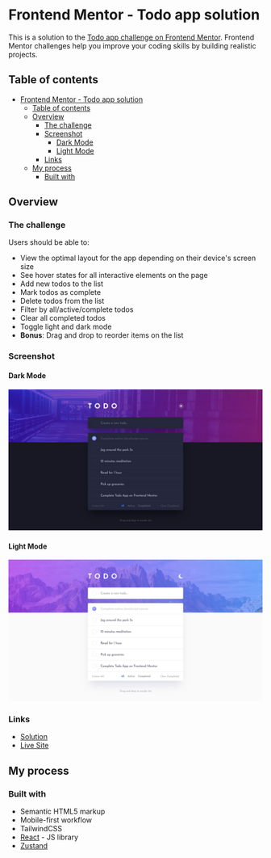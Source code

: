 # Frontend Mentor - Todo app solution

This is a solution to the [Todo app challenge on Frontend Mentor](https://www.frontendmentor.io/challenges/todo-app-Su1_KokOW). Frontend Mentor challenges help you improve your coding skills by building realistic projects.

## Table of contents

- [Frontend Mentor - Todo app solution](#frontend-mentor---todo-app-solution)
  - [Table of contents](#table-of-contents)
  - [Overview](#overview)
    - [The challenge](#the-challenge)
    - [Screenshot](#screenshot)
      - [Dark Mode](#dark-mode)
      - [Light Mode](#light-mode)
    - [Links](#links)
  - [My process](#my-process)
    - [Built with](#built-with)

## Overview

### The challenge

Users should be able to:

- View the optimal layout for the app depending on their device's screen size
- See hover states for all interactive elements on the page
- Add new todos to the list
- Mark todos as complete
- Delete todos from the list
- Filter by all/active/complete todos
- Clear all completed todos
- Toggle light and dark mode
- **Bonus**: Drag and drop to reorder items on the list

### Screenshot

#### Dark Mode

![](./src/assets//design/desktop-design-dark.jpg)

#### Light Mode

![](./src/assets//design/desktop-design-light.jpg)

### Links

- [Solution](https://www.frontendmentor.io/solutions/todo-app-react-Vu1Vheqvbh)
- [Live Site](https://ftm-todo-app.vercel.app/)

## My process

### Built with

- Semantic HTML5 markup
- Mobile-first workflow
- TailwindCSS
- [React](https://fr.react.dev) - JS library
- [Zustand](https://zustand-demo.pmnd.rs/)
